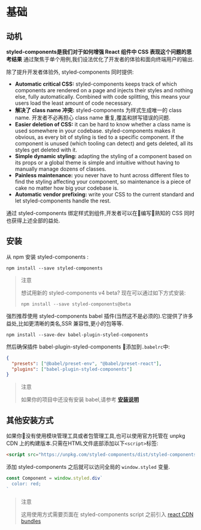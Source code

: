 # 基础

## 动机

**styled-components是我们对于如何增强 React 组件中 CSS 表现这个问题的思考结果**
通过聚焦于单个用例,我们设法优化了开发者的体验和面向终端用户的输出.

除了提升开发者体验外, styled-components 同时提供:

- **Automatic critical CSS:** styled-components keeps track of which components are rendered on a page and injects their styles and nothing else, fully automatically. Combined with code splitting, this means your users load the least amount of code necessary.
- **解决了 class name 冲突:** styled-components 为样式生成唯一的 class name. 开发者不必再担心 class name 重复,覆盖和拼写错误的问题.
- **Easier deletion of CSS:** it can be hard to know whether a class name is used somewhere in your codebase. styled-components makes it obvious, as every bit of styling is tied to a specific component. If the component is unused (which tooling can detect) and gets deleted, all its styles get deleted with it.
- **Simple dynamic styling:** adapting the styling of a component based on its props or a global theme is simple and intuitive without having to manually manage dozens of classes.
- **Painless maintenance:** you never have to hunt across different files to find the styling affecting your component, so maintenance is a piece of cake no matter how big your codebase is.
- **Automatic vendor prefixing:** write your CSS to the current standard and let styled-components handle the rest.

通过 styled-components 绑定样式到组件,开发者可以在编写熟知的 CSS 同时也获得上述全部的益处.
## 安装
从 npm 安装 styled-components :
```
npm install --save styled-components
```
>注意
>
>想试用新的 styled-components v4 beta? 现在可以通过如下方式安装:
>```
>npm install --save styled-components@beta
>```

强烈推荐使用 styled-components babel 插件(当然这不是必须的).它提供了许多益处,比如更清晰的类名,SSR 兼容性,更小的包等等.

```
npm install --save-dev babel-plugin-styled-components
```

然后确保插件 babel-plugin-styled-components 添加到`.babelrc`中:
```json
{
  "presets": ["@babel/preset-env", "@babel/preset-react"],
  "plugins": ["babel-plugin-styled-components"]
}
```

> 注意
>
>如果你的项目中还没有安装 babel,请参考 **[安装说明](https://babeljs.io/en/setup)**
## 其他安装方式
如果你没有使用模块管理工具或者包管理工具,也可以使用官方托管在 unpkg CDN 上的构建版本.只需在HTML文件底部添加以下`<script>`标签:
```html
<script src="https://unpkg.com/styled-components/dist/styled-components.min.js"></script>
```
添加 styled-components 之后就可以访问全局的 `window.styled` 变量.
```javascript
const Component = window.styled.div`
  color: red;
`
```
>注意
>
>这用使用方式需要页面在 styled-components script 之前引入 [react CDN bundles](https://reactjs.org/docs/cdn-links.html) 